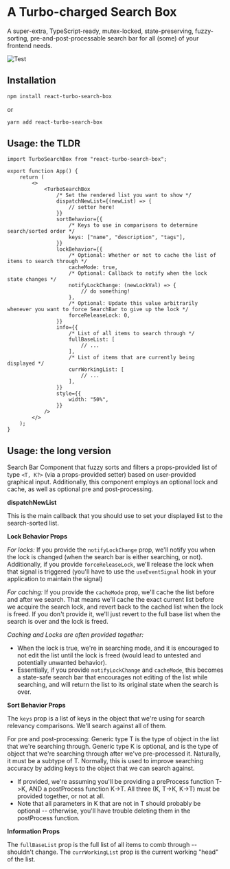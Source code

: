 # A Turbo-charged Search Box

A super-extra, TypeScript-ready, mutex-locked, state-preserving, fuzzy-sorting, pre-and-post-processable search bar for all (some) of your frontend needs.

![Test](https://github.com/epicdragon44/react-turbo-search-box/actions/workflows/test.yml/badge.svg)

## Installation

```bash
npm install react-turbo-search-box
```

or

```bash
yarn add react-turbo-search-box
```

## Usage: the TLDR

```tsx
import TurboSearchBox from "react-turbo-search-box";

export function App() {
    return (
        <>
            <TurboSearchBox
                /* Set the rendered list you want to show */
                dispatchNewList={(newList) => {
                    // setter here!
                }}
                sortBehavior={{
                    /* Keys to use in comparisons to determine search/sorted order */
                    keys: ["name", "description", "tags"],
                }}
                lockBehavior={{
                    /* Optional: Whether or not to cache the list of items to search through */
                    cacheMode: true,
                    /* Optional: Callback to notify when the lock state changes */
                    notifyLockChange: (newLockVal) => {
                        // do something!
                    },
                    /* Optional: Update this value arbitrarily whenever you want to force SearchBar to give up the lock */
                    forceReleaseLock: 0,
                }}
                info={{
                    /* List of all items to search through */
                    fullBaseList: [
                        // ...
                    ],
                    /* List of items that are currently being displayed */
                    currWorkingList: [
                        // ...
                    ],
                }}
                style={{
                    width: "50%",
                }}
            />
        </>
    );
}
```

## Usage: the long version

Search Bar Component that fuzzy sorts and filters a props-provided list of type `<T, K?>` (via a props-provided setter) based on user-provided graphical input.
Additionally, this component employs an optional lock and cache, as well as optional pre and post-processing.

**dispatchNewList**

This is the main callback that you should use to set your displayed list to the search-sorted list.

**Lock Behavior Props**

_For locks:_
If you provide the `notifyLockChange` prop, we'll notify you when the lock is changed (when the search bar is either searching, or not).
Additionally, if you provide `forceReleaseLock`, we'll release the lock when that signal is triggered (you'll have to use the `useEventSignal` hook in your application to maintain the signal)

_For caching:_
If you provide the `cacheMode` prop, we'll cache the list before and after we search.
That means we'll cache the exact current list before we acquire the search lock, and revert back to the cached list when the lock is freed.
If you don't provide it, we'll just revert to the full base list when the search is over and the lock is freed.

_Caching and Locks are often provided together:_

-   When the lock is true, we're in searching mode, and it is encouraged to not edit the list until the lock is freed (would lead to untested and potentially unwanted behavior).
-   Essentially, if you provide `notifyLockChange` and `cacheMode`, this becomes a state-safe search bar that encourages not editing of the list while searching, and will return the list to its original state when the search is over.

**Sort Behavior Props**

The `keys` prop is a list of keys in the object that we're using for search relevancy comparisons. We'll search against all of them.

For pre and post-processing:
Generic type T is the type of object in the list that we're searching through.
Generic type K is optional, and is the type of object that we're searching through after we've pre-processed it. Naturally, it must be a subtype of T. Normally, this is used to improve searching accuracy by adding keys to the object that we can search against.

-   If provided, we're assuming you'll be providing a preProcess function T->K, AND a postProcess function K->T. All three (K, T->K, K->T) must be provided together, or not at all.
-   Note that all parameters in K that are not in T should probably be optional -- otherwise, you'll have trouble deleting them in the postProcess function.

**Information Props**

The `fullBaseList` prop is the full list of all items to comb through -- shouldn't change.
The `currWorkingList` prop is the current working "head" of the list.
